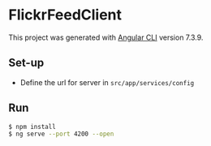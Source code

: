 # FlickrFeedClient

This project was generated with [Angular CLI](https://github.com/angular/angular-cli) version 7.3.9.

## Set-up
- Define the url for server in `src/app/services/config`

## Run
```sh
$ npm install
$ ng serve --port 4200 --open
```
